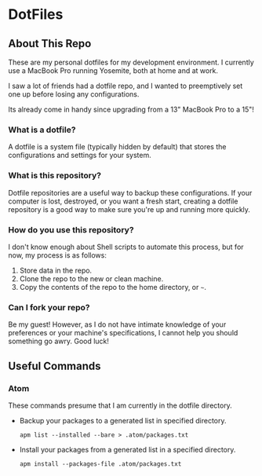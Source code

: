 # DotFiles

## About This Repo

These are my personal dotfiles for my development environment. I currently use a MacBook Pro running Yosemite, both at home and at work.

I saw a lot of friends had a dotfile repo, and I wanted to preemptively set one up before losing any configurations.

Its already come in handy since upgrading from a 13" MacBook Pro to a 15"!


### What is a dotfile?

A dotfile is a system file (typically hidden by default) that stores the configurations and settings for your system.

### What is this repository?

Dotfile repositories are a useful way to backup these configurations. If your computer is lost, destroyed, or you want a fresh start, creating a dotfile repository is a good way to make sure you're up and running more quickly.

### How do you use this repository?

I don't know enough about Shell scripts to automate this process, but for now, my process is as follows:

1. Store data in the repo.
2. Clone the repo to the new or clean machine.
3. Copy the contents of the repo to the home directory, or `~`.

### Can I fork your repo?

Be my guest! However, as I do not have intimate knowledge of your preferences or your machine's specifications, I cannot help you should something go awry. Good luck!

## Useful Commands

### Atom

These commands presume that I am currently in the dotfile directory.

- Backup your packages to a generated list in specified directory.

  `apm list --installed --bare > .atom/packages.txt`

- Install your packages from a generated list in a specified directory.

  `apm install --packages-file .atom/packages.txt`
